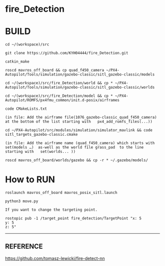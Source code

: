 fire_Detection
=============


BUILD
=============
```
cd ~/(workspace)/src
```
```
git clone https://github.com/KYH04444/fire_Detection.git
```
```
catkin_make
```
```
roscd mavros_off_board && cp quad_f450_camera ~/PX4-Autopilot/Tools/simulation/gazebo-classic/sitl_gazebo-classic/models
```
```
cd ~/(workspace)/src/fire_Detection/world && cp * ~/PX4-Autopilot/Tools/simulation/gazebo-classic/sitl_gazebo-classic/worlds
```
```
cd ~/(workspace)/src/fire_Detection/model && cp * ~/PX4-Autopilot/ROMFS/px4fmu_common/init.d-posix/airframes 
```
```
code CMakeLists.txt
```
 
```(in file: Add the airframe file(1076_gazebo-classic_quad_f450_camera)  at the bottom of the list starting with   px4_add_romfs_files(...))```

```    
cd ~/PX4-Autopilot/src/modules/simulation/simulator_mavlink && code sitl_targets_gazebo-classic.cmake 
```
```(in file: Add the airframe name (quad_f450_camera) which starts with  set(models …)  as-well as the world file grass_pad  to the line starting with   set(worlds... ))```
```
roscd mavros_off_board/worlds/gazebo && cp -r * ~/.gazebo/models/
```


How to RUN
=============
```
roslaunch mavros_off_board mavros_posix_sitl.launch

python3 move.py
```

```If you want to change the targeting point.```

```
rostopic pub -1 /target_point fire_detection/TargetPoint "x: 5
y: 5
z: 5"
```
---
REFERENCE
---
https://github.com/tomasz-lewicki/fire-detect-nn  
    
    
